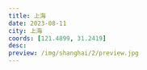```yaml
---
title: 上海
date: 2023-08-11
city: 上海
coords: [121.4899, 31.2419]
desc:
preview: /img/shanghai/2/preview.jpg
---
```

